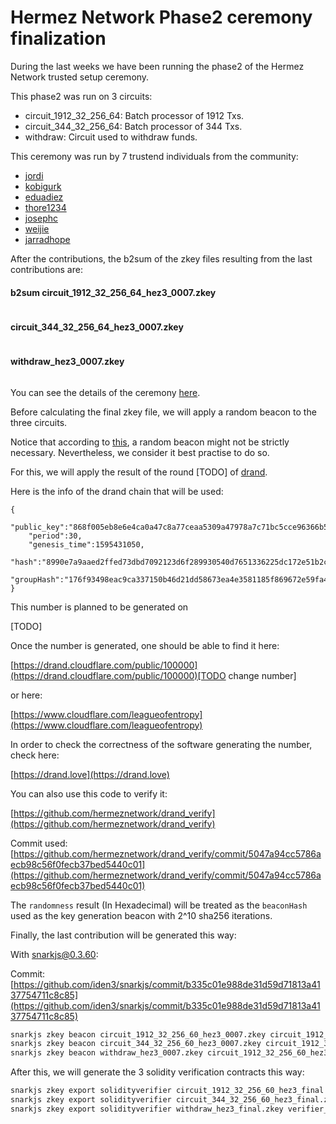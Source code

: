 # Hermez Network Phase2 ceremony finalization

During the last weeks we have been running the phase2 of the Hermez Network trusted
setup ceremony.

This phase2 was run on 3 circuits:
* circuit_1912_32_256_64: Batch processor of 1912 Txs.
* circuit_344_32_256_64: Batch processor of 344 Txs.
* withdraw: Circuit used to withdraw funds.

This ceremony was run by 7 trustend individuals from the community:

* [jordi](https://keybase.io/jbaylina)
* [kobigurk](https://keybase.io/kobigurk)
* [eduadiez](https://keybase.io/eduadiez)
* [thore1234](https://keybase.io/thore1234)
* [josephc](https://keybase.io/cdili)
* [weijie](https://keybase.io/contactkohweijie)
* [jarradhope](https://keybase.io/jarradhope)

After the contributions, the b2sum of the zkey files resulting from the last contributions are:

#### b2sum circuit_1912_32_256_64_hez3_0007.zkey
````

````

#### circuit_344_32_256_64_hez3_0007.zkey
````

````

#### withdraw_hez3_0007.zkey
````

````

You can see the details of the ceremony [here](https://github.com/hermeznetwork/phase2ceremony_3).

Before calculating the final zkey file, we will apply a random beacon to the three circuits.

Notice that according to [this](https://electriccoin.co/blog/reinforcing-the-security-of-the-sapling-mpc/), a random beacon might not be strictly necessary. Nevertheless, we consider it best practise to do so.

For this, we will apply the result of the round [TODO] of [drand](https://drand.love).

Here is the info of the drand chain that will be used:

```
{
    "public_key":"868f005eb8e6e4ca0a47c8a77ceaa5309a47978a7c71bc5cce96366b5d7a569937c529eeda66c7293784a9402801af31",
    "period":30,
    "genesis_time":1595431050,
    "hash":"8990e7a9aaed2ffed73dbd7092123d6f289930540d7651336225dc172e51b2ce",
    "groupHash":"176f93498eac9ca337150b46d21dd58673ea4e3581185f869672e59fa4cb390a"
}
```

This number is planned to be generated on

[TODO]

Once the number is generated, one should be able to find it here:

[https://drand.cloudflare.com/public/100000](https://drand.cloudflare.com/public/100000)[TODO change number]

or here:

[https://www.cloudflare.com/leagueofentropy](https://www.cloudflare.com/leagueofentropy)

In order to check the correctness of the software generating the number, check here:

[https://drand.love](https://drand.love)

You can also use this code to verify it:

[https://github.com/hermeznetwork/drand_verify](https://github.com/hermeznetwork/drand_verify)

Commit used: [https://github.com/hermeznetwork/drand_verify/commit/5047a94cc5786aecb98c56f0fecb37bed5440c01](https://github.com/hermeznetwork/drand_verify/commit/5047a94cc5786aecb98c56f0fecb37bed5440c01)

The `randomness` result (In Hexadecimal) will be treated as the `beaconHash`  used as the key generation beacon with 2^10 sha256 iterations.


Finally, the last contribution will be generated this way:

With snarkjs@0.3.60:

Commit: [https://github.com/iden3/snarkjs/commit/b335c01e988de31d59d71813a4137754711c8c85](https://github.com/iden3/snarkjs/commit/b335c01e988de31d59d71813a4137754711c8c85)

````bash
snarkjs zkey beacon circuit_1912_32_256_60_hez3_0007.zkey circuit_1912_32_256_60_hez3_final.zkey [beaconHash] 10
snarkjs zkey beacon circuit_344_32_256_60_hez3_0007.zkey circuit_1912_32_256_60_hez3_final.zkey [beaconHash] 10
snarkjs zkey beacon withdraw_hez3_0007.zkey circuit_1912_32_256_60_hez3_final.zkey [beaconHash] 10
````


After this, we will generate the 3 solidity verification contracts this way:
````bash
snarkjs zkey export solidityverifier circuit_1912_32_256_60_hez3_final.zkey verifier1912.sol
snarkjs zkey export solidityverifier circuit_344_32_256_60_hez3_final.zkey verifier344.sol
snarkjs zkey export solidityverifier withdraw_hez3_final.zkey verifier_withdraw.sol
````
